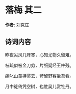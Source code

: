 # 落梅  其二

**作者**: 刘克庄

## 诗词内容

昨夜尖风几阵寒，心知尤物久留难。

枝疏似被金刀剪，片细疑经玉杵残。

痛叱山童持帚去，苛留野客坐苔看。

月中徙倚凭空树，也胜吴儿赏牡丹。

